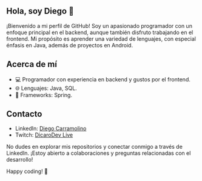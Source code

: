 ## Hola, soy Diego 👋

¡Bienvenido a mi perfil de GitHub! Soy un apasionado programador con un enfoque principal en el backend, aunque también disfruto trabajando en el frontend. Mi propósito es aprender una variedad de lenguajes, con especial énfasis en Java, además de proyectos en Android.

## Acerca de mí
- 💻 Programador con experiencia en backend y gustos por el frontend.
- 🌐 Lenguajes: Java, SQL.
- 🚀 Frameworks: Spring.
  
## Contacto
- LinkedIn: [Diego Carramolino](https://www.linkedin.com/in/diego-carramolino-romero/)
- Twitch: [DicaroDev Live](https://twitch.tv/dicarodev)

No dudes en explorar mis repositorios y conectar conmigo a través de LinkedIn. ¡Estoy abierto a colaboraciones y preguntas relacionadas con el desarrollo!

Happy coding! 🚀


<!--
**MrWiskers06/MrWiskers06** is a ✨ _special_ ✨ repository because its `README.md` (this file) appears on your GitHub profile.

Here are some ideas to get you started:

- 🔭 I’m currently working on ...
- 🌱 I’m currently learning ...
- 👯 I’m looking to collaborate on ...
- 🤔 I’m looking for help with ...
- 💬 Ask me about ...
- 📫 How to reach me: ...
- 😄 Pronouns: ...
- ⚡ Fun fact: ...
-->

